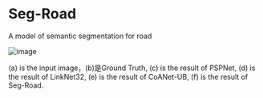 # Seg-Road
A model of semantic segmentation for road

![image](https://user-images.githubusercontent.com/72426381/205639352-b0986168-577a-46db-adfa-adea2e421f95.png)

(a) is the input image，(b)是Ground Truth, (c) is the result of PSPNet, (d) is the result of LinkNet32, (e) is the result of CoANet-UB, (f) is the result of Seg-Road.
